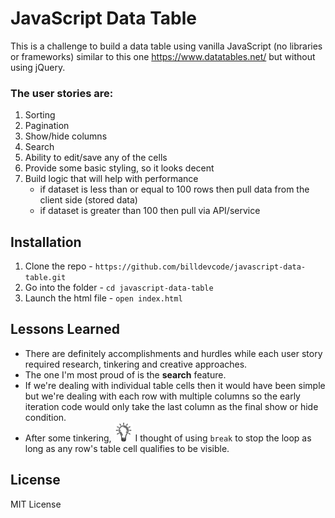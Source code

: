 # JavaScript Data Table

This is a challenge to build a data table using vanilla JavaScript (no libraries or frameworks) similar to this one https://www.datatables.net/ but without using jQuery.

### The user stories are:
1. Sorting
2. Pagination
3. Show/hide columns
4. Search
5. Ability to edit/save any of the cells
6. Provide some basic styling, so it looks decent
7. Build logic that will help with performance
    - if dataset is less than or equal to 100 rows then pull data from the client side (stored data)
    - if dataset is greater than 100 then pull via API/service

## Installation

1. Clone the repo - `https://github.com/billdevcode/javascript-data-table.git`
2. Go into the folder - `cd javascript-data-table`
3. Launch the html file - `open index.html`

## Lessons Learned

- There are definitely accomplishments and hurdles while each user story required research, tinkering and creative approaches.
- The one I'm most proud of is the **search** feature.
- If we're dealing with individual table cells then it would have been simple but we're dealing with each row with multiple columns so the early iteration code would only take the last column as the final show or hide condition.
- After some tinkering, <img src="./assets/lightbulb.png" width="30"> I thought of using `break` to stop the loop as long as any row's table cell qualifies to be visible.

## License

MIT License
